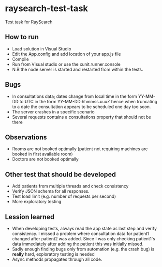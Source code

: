# raysearch-test-task
Test task for RaySearch
## How to run
* Load solution in Visual Studio
* Edit the App.config and add location of your app.js file
* Compile
* Run from Visual studio or use the xunit.runner.console
* N.B the node server is started and restarted from within the tests.

## Bugs
* In consultations data; dates change from local time in the form YY-MM-DD to
UTC in the form YY-MM-DD:hhmmss.uuuZ hence when truncating to a date the consultation appears to 
be scheduled one day too soon. 
* The server crashes in a specific scenario
* Several requests contains a consultations property that should not be there

## Observations
* Rooms are not booked optimally (patient not requiring machines are booked in first available room)
* Doctors are not booked optimally 

## Other test that should be developed
* Add patients from multiple threads and check consistency
* Verify JSON schema for all responses.
* Test load limit (e.g. number of requests per second)
* More exploratory testing

## Lession learned
* When developing tests, always read the app state as last step and verify consistency. I missed a problem where 
consultation data for patient1 changed after patient2 was added. Since I was only checking patient1's data immediately after adding 
the patient this was initially missed.
* Sadly enough finding bugs only from automation (e.g. the crash bug) is **really** hard, exploratory testing is needed 
* Async methods propagates through all code. 
